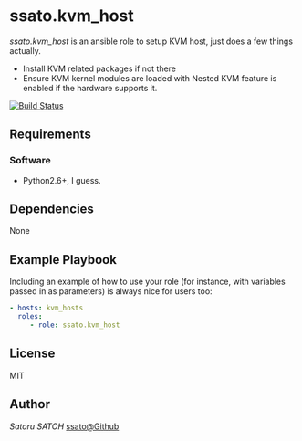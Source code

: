 ssato.kvm_host
=================

*ssato.kvm_host* is an ansible role to setup KVM host, just does a few things actually.

- Install KVM related packages if not there
- Ensure KVM kernel modules are loaded with Nested KVM feature is enabled if the hardware supports it.

[![Build Status](https://travis-ci.org/ssato/ansible-role-kvm.svg?branch=master)](https://travis-ci.org/ssato/ansible-role-kvm)


Requirements
------------

### Software

- Python2.6+, I guess.

Dependencies
------------

None

Example Playbook
----------------

Including an example of how to use your role (for instance, with variables
passed in as parameters) is always nice for users too:

```yml
- hosts: kvm_hosts
  roles:
     - role: ssato.kvm_host
```

License
-------
MIT


Author
-------

*Satoru SATOH* [ssato@Github](https://github.com/ssato)

